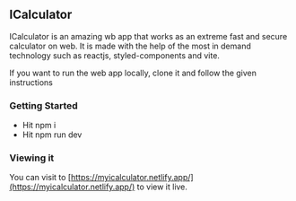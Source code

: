 ## ICalculator
ICalculator is an amazing wb app that works as an extreme fast and secure calculator on web. It is made with the help of the most in demand technology such as reactjs, styled-components and vite.

If you want to run the web app locally, clone it and follow the given instructions
### Getting Started
- Hit npm i
- Hit npm run dev

### Viewing it 
You can visit to [https://myicalculator.netlify.app/](https://myicalculator.netlify.app/) to view it live.

